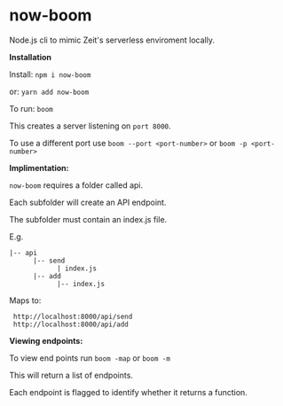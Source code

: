 # now-boom

Node.js cli to mimic Zeit's serverless enviroment locally.

**Installation**

Install:
```npm i now-boom```

or:
```yarn add now-boom```

To run:
```boom```

This creates a server listening on ```port 8000```.

To use a different port use ```boom --port <port-number>``` or ```boom -p <port-number>```

**Implimentation:**

```now-boom``` requires a folder called api.

Each subfolder will create an API endpoint.

The subfolder must contain an index.js file.

E.g.

```
|-- api
      |-- send
            | index.js
      |-- add
            |-- index.js
 ```
 
 Maps to:
 ```
  http://localhost:8000/api/send
  http://localhost:8000/api/add
 ```
**Viewing endpoints:**

To view end points run ```boom -map``` or ```boom -m```

This will return a list of endpoints.

Each endpoint is flagged to identify whether it returns a function.
